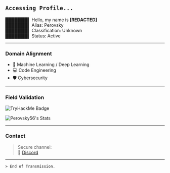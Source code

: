 ## `Accessing Profile...`

███████▌ Hello, my name is **[REDACTED]**  
███████▌ Alias: Perovsky  
███████▌ Classification: Unknown  
███████▌ Status: Active  


---

### Domain Alignment

- 🧠 Machine Learning / Deep Learning
- 💻 Code Engineering  
- 🛡️ Cybersecurity  

---

### Field Validation

<img src="https://tryhackme-badges.s3.amazonaws.com/Perovsky.png" alt="TryHackMe Badge"/>

![Perovsky56's Stats](https://github-readme-stats.vercel.app/api?username=Perovsky56&theme=highcontrast&show_icons=true&hide_border=false&count_private=true)

---

### Contact

> Secure channel:  
> 📧 [Discord](http://discordapp.com/users/186808872982413314)

---

`> End of Transmission.`
